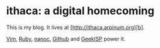 # ithaca: a digital homecoming

This is my blog. It lives at [http://ithaca.arpinum.org][b].

[Vim][v], [Ruby][r], [nanoc][n], [Github][gh] and [GeekISP][gi] power it.

[b]: http://ithaca.arpinum.org/

[v]: http://www.vim.org/

[r]: http://www.ruby-lang.org/en/

[n]: http://nanoc.stoneship.org/

[gh]: https://github.com/

[gi]: http://geekisp.com/
